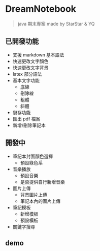 ﻿# DreamNotebook

> java 期末專案
> made by StarStar & YQ

## 已開發功能
- 支援 markdown 基本語法 
- 快速更改文字顏色  
- 快速更改文字背景  
- latex 部分語法 
- 基本文字功能 
  - 底線
  - 刪除線
  - 粗體
  - 斜體
- 儲存功能 
- 匯出 pdf 檔案 
- 新增/刪除筆記本 

## 開發中
- 筆記本封面顏色選擇
  - 預設綠色系
- 音樂播放
  - 預設音樂
  - 是否提供自行新增音樂
- 圖片上傳
  - 背景圖片上傳
  - 筆記本內的圖片上傳
- 筆記模板
  - 新增模板
  - 預設模板
- 關鍵字搜尋

## demo